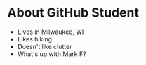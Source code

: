 # About GitHub Student

- Lives in Milwaukee, WI
- Likes hiking
- Doesn't like clutter
- What's up with Mark F?
